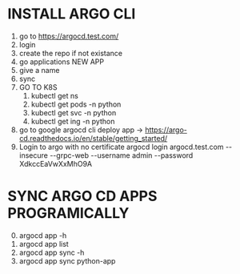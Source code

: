 # INSTALL ARGO CLI
1. go to https://argocd.test.com/
2. login 
3. create the repo if not existance
4. go applications NEW APP
  1. give a name
5. sync
6. GO TO K8S
   1. kubectl get ns
   2. kubectl get pods -n python
   3.  kubectl get svc -n python
   4.  kubectl get ing -n python
7. go to google argocd cli deploy app ->  https://argo-cd.readthedocs.io/en/stable/getting_started/
8. Login to argo with no certificate
   argocd login argocd.test.com --insecure --grpc-web --username admin --password XdkccEaVwXxMhO9A

# SYNC ARGO CD APPS PROGRAMICALLY
   0.  argocd app -h
   1. argocd app list
   2. argocd app sync -h
   3. argocd app sync python-app